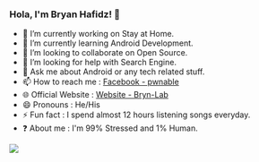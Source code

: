 ### Hola, I'm Bryan Hafidz! 👋

- 🔭 I’m currently working on Stay at Home. 
- 🌱 I’m currently learning Android Development.
- 👯 I’m looking to collaborate on Open Source.
- 🤔 I’m looking for help with Search Engine.
- 💬 Ask me about Android or any tech related stuff.
- 📫 How to reach me : [Facebook - pwnable](https://Facebook.com/pwnable)
- 🌐 Official Website : [Website - Bryn-Lab](bryn-lab.my.id)
- 😄 Pronouns : He/His 
- ⚡ Fun fact : I spend almost 12 hours listening songs everyday.
- ❓ About me : I'm 99% Stressed and 1% Human.


<img src="https://github-readme-stats.vercel.app/api?username=MumetNgoding&&show_icons=true&title_color=00FFFF&icon_color=ff6781&text_color=daf7dc&bg_color=191919">
